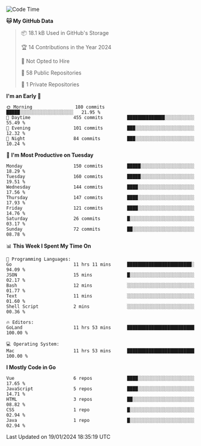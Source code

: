 <!--START_SECTION:waka-->
![Code Time](http://img.shields.io/badge/Code%20Time-968%20hrs%2056%20mins-blue)

**🐱 My GitHub Data** 

> 📦 18.1 kB Used in GitHub's Storage 
 > 
> 🏆 14 Contributions in the Year 2024
 > 
> 🚫 Not Opted to Hire
 > 
> 📜 58 Public Repositories 
 > 
> 🔑 1 Private Repositories 
 > 
**I'm an Early 🐤** 

```text
🌞 Morning                180 commits         █████░░░░░░░░░░░░░░░░░░░░   21.95 % 
🌆 Daytime                455 commits         ██████████████░░░░░░░░░░░   55.49 % 
🌃 Evening                101 commits         ███░░░░░░░░░░░░░░░░░░░░░░   12.32 % 
🌙 Night                  84 commits          ███░░░░░░░░░░░░░░░░░░░░░░   10.24 % 
```
📅 **I'm Most Productive on Tuesday** 

```text
Monday                   150 commits         █████░░░░░░░░░░░░░░░░░░░░   18.29 % 
Tuesday                  160 commits         █████░░░░░░░░░░░░░░░░░░░░   19.51 % 
Wednesday                144 commits         ████░░░░░░░░░░░░░░░░░░░░░   17.56 % 
Thursday                 147 commits         ████░░░░░░░░░░░░░░░░░░░░░   17.93 % 
Friday                   121 commits         ████░░░░░░░░░░░░░░░░░░░░░   14.76 % 
Saturday                 26 commits          █░░░░░░░░░░░░░░░░░░░░░░░░   03.17 % 
Sunday                   72 commits          ██░░░░░░░░░░░░░░░░░░░░░░░   08.78 % 
```


📊 **This Week I Spent My Time On** 

```text
💬 Programming Languages: 
Go                       11 hrs 11 mins      ████████████████████████░   94.09 % 
JSON                     15 mins             █░░░░░░░░░░░░░░░░░░░░░░░░   02.17 % 
Bash                     12 mins             ░░░░░░░░░░░░░░░░░░░░░░░░░   01.77 % 
Text                     11 mins             ░░░░░░░░░░░░░░░░░░░░░░░░░   01.60 % 
Shell Script             2 mins              ░░░░░░░░░░░░░░░░░░░░░░░░░   00.36 % 

🔥 Editors: 
GoLand                   11 hrs 53 mins      █████████████████████████   100.00 % 

💻 Operating System: 
Mac                      11 hrs 53 mins      █████████████████████████   100.00 % 
```

**I Mostly Code in Go** 

```text
Vue                      6 repos             ████░░░░░░░░░░░░░░░░░░░░░   17.65 % 
JavaScript               5 repos             ████░░░░░░░░░░░░░░░░░░░░░   14.71 % 
HTML                     3 repos             ██░░░░░░░░░░░░░░░░░░░░░░░   08.82 % 
CSS                      1 repo              █░░░░░░░░░░░░░░░░░░░░░░░░   02.94 % 
Java                     1 repo              █░░░░░░░░░░░░░░░░░░░░░░░░   02.94 % 
```




 Last Updated on 19/01/2024 18:35:19 UTC
<!--END_SECTION:waka-->
